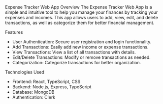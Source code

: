 Expense Tracker Web App
Overview
The Expense Tracker Web App is a simple and intuitive tool to help you manage your finances by tracking your expenses and incomes. This app allows users to add, view, edit, and delete transactions, as well as categorize them for better financial management.

Features
- User Authentication: Secure user registration and login functionality.
- Add Transactions: Easily add new income or expense transactions.
- View Transactions: View a list of all transactions with details.
- Edit/Delete Transactions: Modify or remove transactions as needed.
- Categorization: Categorize transactions for better organization.

Technologies Used
- Frontend: React, TypeScript, CSS
- Backend: Node.js, Express, TypeScript
- Database: MongoDB
- Authentication: Clerk